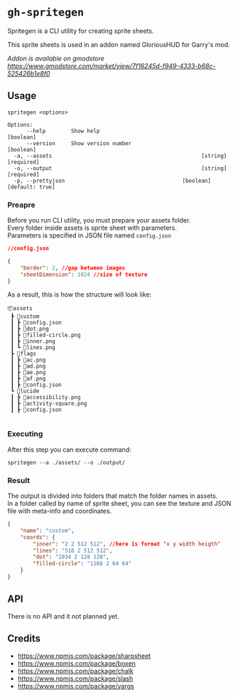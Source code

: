 # `gh-spritegen`

Spritegen is a CLI utility for creating sprite sheets.

This sprite sheets is used in an addon named GloriousHUD for Garry's mod.

*Addon is available on gmodstore https://www.gmodstore.com/market/view/7f16245d-f949-4333-b68c-525426b1e8f0*

## Usage

```
spritegen <options>

Options:
      --help        Show help                                          [boolean]
      --version     Show version number                                [boolean]
  -a, --assets                                               [string] [required]
  -o, --output                                               [string] [required]
  -p, --prettyjson                                     [boolean] [default: true]
```

### Preapre

Before you run CLI utility, you must prepare your assets folder. <br>
Every folder inside assets is sprite sheet with parameters. <br>
Parameters is specified in JSON file named `config.json`

```json
//config.json

{
    "border": 2, //gap between images
    "sheetDimension": 1024 //size of texture
}
```

As a result, this is how the structure will look like:

```
📦assets
 ┣ 📂custom
 ┃ ┣ 📜config.json
 ┃ ┣ 📜dot.png
 ┃ ┣ 📜filled-circle.png
 ┃ ┣ 📜inner.png
 ┃ ┗ 📜lines.png
 ┣ 📂flags
 ┃ ┣ 📜ac.png
 ┃ ┣ 📜ad.png
 ┃ ┣ 📜ae.png
 ┃ ┣ 📜af.png
 ┃ ┣ 📜config.json
 ┗ 📂lucide
 ┃ ┣ 📜accessibility.png
 ┃ ┣ 📜activity-square.png
 ┃ ┣ 📜config.json
 
```

### Executing

After this step you can execute command:

```
spritegen --a ./assets/ --o ./output/
```

### Result

The output is divided into folders that match the folder names in assets. <br>
In a folder called by name of sprite sheet, you can see the texture and JSON file with meta-info and coordinates.

```json
{
    "name": "custom",
    "coords": {
        "inner": "2 2 512 512", //here is format "x y width heigth"
        "lines": "518 2 512 512",
        "dot": "1034 2 128 128",
        "filled-circle": "1166 2 64 64"
    }
}
```

## API

There is no API and it not planned yet.

## Credits

- https://www.npmjs.com/package/sharpsheet
- https://www.npmjs.com/package/boxen
- https://www.npmjs.com/package/chalk
- https://www.npmjs.com/package/slash
- https://www.npmjs.com/package/yargs